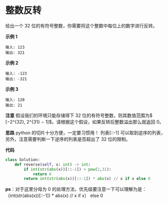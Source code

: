 # 整数反转

给出一个 32 位的有符号整数，你需要将这个整数中每位上的数字进行反转。

**示例 1**

```
输入: 123
输出: 321
```

**示例 2**

```
输入: -123
输出: -321
```

**示例 3**

```
输入: 120
输出: 21
```

**注意**
假设我们的环境只能存储得下 32 位的有符号整数，则其数值范围为$ [−2^{32}, 2^{31} − 1]$。请根据这个假设，如果反转后整数溢出那么就返回 0。

**思路**
python 的切片十分方便，一定要习惯用！
列表[::-1] 可以取到逆序的列表，另外，注意需要判断一下逆序的列表是否超出了 32 位的限制。

**代码**

```python
class Solution:
    def reverse(self, x: int) -> int:
        if int(str(abs(x))[::-1]) > pow(2,31):
            return 0
        return int(str(abs(x))[::-1]) * abs(x) // x if x else 0
```

**ps**：对于这里分母为 0 的处理方法，优先级要注意一下可以理解为是：
（int(str(abs(x))[::-1]) \* abs(x) // x if x） else 0
